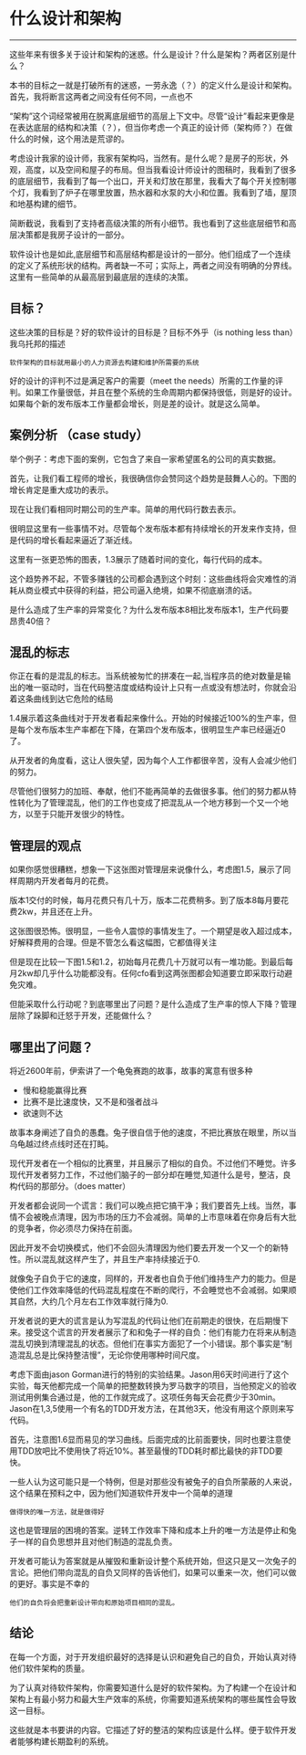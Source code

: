 # 什么设计和架构
---

这些年来有很多关于设计和架构的迷惑。什么是设计？什么是架构？两者区别是什么？

本书的目标之一就是打破所有的迷惑，一劳永逸（？）的定义什么是设计和架构。首先，我将断言这两者之间没有任何不同，一点也不

“架构”这个词经常被用在脱离底层细节的高层上下文中。尽管“设计”看起来更像是在表达底层的结构和决策（？），但当你考虑一个真正的设计师（架构师？）在做什么的时候，这个用法是荒谬的。

考虑设计我家的设计师，我家有架构吗，当然有。是什么呢？是房子的形状，外观，高度，以及空间和屋子的布局。但当我看设计师设计的图稿时，我看到了很多的底层细节，我看到了每一个出口，开关和灯放在那里，我看大了每个开关控制哪个灯，我看到了炉子在哪里放置，热水器和水泵的大小和位置。我看到了墙，屋顶和地基构建的细节。

简断截说，我看到了支持者高级决策的所有小细节。我也看到了这些底层细节和高层决策都是我房子设计的一部分。

软件设计也是如此,底层细节和高层结构都是设计的一部分。他们组成了一个连续的定义了系统形状的结构。两者缺一不可；实际上，两者之间没有明确的分界线。这里有一些简单的从最高层到最底层的连续的决策。

## 目标？

这些决策的目标是？好的软件设计的目标是？目标不外乎（is nothing less than）我乌托邦的描述
    
    软件架构的目标就用最小的人力资源去构建和维护所需要的系统

好的设计的评判不过是满足客户的需要（meet the needs）所需的工作量的评判。如果工作量很低，并且在整个系统的生命周期内都保持很低，则是好的设计。如果每个新的发布版本工作量都会增长，则是差的设计。就是这么简单。

## 案例分析 （case study）

举个例子：考虑下面的案例，它包含了来自一家希望匿名的公司的真实数据。

首先，让我们看工程师的增长，我很确信你会赞同这个趋势是鼓舞人心的。下图的增长肯定是重大成功的表示。

现在让我们看相同时期公司的生产率。简单的用代码行数去表示。

很明显这里有一些事情不对。尽管每个发布版本都有持续增长的开发来作支持，但是代码的增长看起来逼近了渐近线。

这里有一张更恐怖的图表，1.3展示了随着时间的变化，每行代码的成本。

这个趋势养不起，不管多赚钱的公司都会遇到这个时刻：这些曲线将会灾难性的消耗从商业模式中获得的利益，把公司逼入绝境，如果不彻底崩溃的话。

是什么造成了生产率的异常变化？为什么发布版本8相比发布版本1，生产代码要昂贵40倍？

## 混乱的标志

你正在看的是混乱的标志。当系统被匆忙的拼凑在一起,当程序员的绝对数量是输出的唯一驱动时，当在代码整洁度或结构设计上只有一点或没有想法时，你就会沿着这条曲线到达它危险的结局

1.4展示着这条曲线对于开发者看起来像什么。开始的时候接近100%的生产率，但是每个发布版本生产率都在下降，在第四个发布版本，很明显生产率已经逼近0了。

从开发者的角度看，这让人很失望，因为每个人工作都很辛苦，没有人会减少他们的努力。

尽管他们很努力的加班、奉献，他们不能再简单的去做很多事。他们的努力都从特性转化为了管理混乱，他们的工作也变成了把混乱从一个地方移到一个又一个地方，以至于只能开发很少的特性。

## 管理层的观点

如果你感觉很糟糕，想象一下这张图对管理层来说像什么，考虑图1.5，展示了同样周期内开发者每月的花费。

版本1交付的时候，每月花费只有几十万，版本二花费稍多。到了版本8每月要花费2kw，并且还在上升。

这张图很恐怖。很明显，一些令人震惊的事情发生了。一个期望是收入超过成本，好解释费用的合理。但是不管怎么看这幅图，它都值得关注

但是现在比较一下图1.5和1.2，初始每月花费几十万就可以有一堆功能。到最后每月2kw却几乎什么功能都没有。任何cfo看到这两张图都会知道要立即采取行动避免灾难。

但能采取什么行动呢？到底哪里出了问题？是什么造成了生产率的惊人下降？管理层除了跺脚和迁怒于开发，还能做什么？

## 哪里出了问题？

将近2600年前，伊索讲了一个龟兔赛跑的故事，故事的寓意有很多种

* 慢和稳能赢得比赛
* 比赛不是比速度快，又不是和强者战斗
* 欲速则不达

故事本身阐述了自负的愚蠢。兔子很自信于他的速度，不把比赛放在眼里，所以当乌龟越过终点线时还在打盹。

现代开发者在一个相似的比赛里，并且展示了相似的自负。不过他们不睡觉。许多现代开发者努力工作，不过他们脑子的一部分却在睡觉,知道什么是号，整洁，良构代码的那部分。（does matter）

开发者都会说同一个谎言：我们可以晚点把它搞干净；我们要首先上线。当然，事情不会被晚点清理，因为市场的压力不会减弱。简单的上市意味着在你身后有大批的竞争者，你必须尽力保持在前面。

因此开发不会切换模式，他们不会回头清理因为他们要去开发一个又一个的新特性。所以混乱就这样产生了，并且生产率持续接近于0.

就像兔子自负于它的速度，同样的，开发者也自负于他们维持生产力的能力。但是使他们工作效率降低的代码混乱程度在不断的爬行，不会睡觉也不会减弱。如果顺其自然，大约几个月左右工作效率就行降为0.

开发者说的更大的谎言是认为写混乱的代码让他们在前期走的很快，在后期慢下来。接受这个谎言的开发者展示了和和兔子一样的自负：他们有能力在将来从制造混乱切换到清理混乱的状态。但他们在事实方面犯了一个小错误。那个事实是“制造混乱总是比保持整洁慢”，无论你使用哪种时间尺度。

考虑下面由jason Gorman进行的特别的实验结果。Jason用6天时间进行了这个实验，每天他都完成一个简单的把整数转换为罗马数字的项目，当他预定义的验收测试用例集合通过是，他的工作就完成了。这项任务每天会花费少于30min。Jason在1,3,5使用一个有名的TDD开发方法，在其他3天，他没有用这个原则来写代码。

首先，注意图1.6显而易见的学习曲线。后面完成的比前面要快，同时也要注意使用TDD放吧比不使用快了将近10%。甚至最慢的TDD耗时都比最快的非TDD要快。

一些人认为这可能只是一个特例，但是对那些没有被兔子的自负所蒙蔽的人来说，这个结果在预料之中，因为他们知道软件开发中一个简单的道理
    
    做得快的唯一方法，就是做得好
    
这也是管理层的困境的答案。逆转工作效率下降和成本上升的唯一方法是停止和兔子一样的自负思想并且对他们制造的混乱负责。

开发者可能认为答案就是从摧毁和重新设计整个系统开始，但这只是又一次兔子的言论。把他们带向混乱的自负又同样的告诉他们，如果可以重来一次，他们可以做的更好。事实是不幸的

    他们的自负将会把重新设计带向和原始项目相同的混乱。
    
## 结论

在每一个方面，对于开发组织最好的选择是认识和避免自己的自负，开始认真对待他们软件架构的质量。

为了认真对待软件架构，你需要知道什么是好的软件架构。为了构建一个在设计和架构上有最小努力和最大生产效率的系统，你需要知道系统架构的哪些属性会导致这一目标。

这些就是本书要讲的内容。它描述了好的整洁的架构应该是什么样。便于软件开发者能够构建长期盈利的系统。
